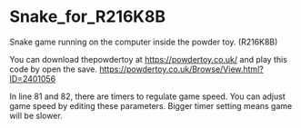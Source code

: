 # Snake_for_R216K8B
Snake game running on the computer inside the powder toy. (R216K8B)

You can download thepowdertoy at https://powdertoy.co.uk/
and play this code by open the save. https://powdertoy.co.uk/Browse/View.html?ID=2401056

In line 81 and 82, there are timers to regulate game speed.
You can adjust game speed by editing these parameters.
Bigger timer setting means game will be slower.

